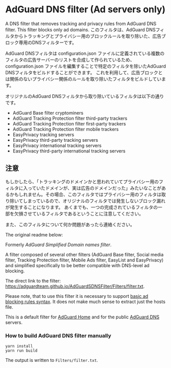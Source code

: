 # AdGuard DNS filter (Ad servers only)

A DNS filter that removes tracking and privacy rules from AdGuard DNS filter.
This filter blocks only ad domains.
このフィルタは、AdGuard DNSフィルタからトラッキングとプライバシー用のブロックルールを取り除いた、広告ブロック専用のDNSフィルターです。

AdGuard DNSフィルタは configuration.json ファイルに定義されている複数のフィルタの広告サーバーのリストを合成して作られているため、configuration.json ファイルを編集することで特定のフィルタを除いたAdGuard DNSフィルタをビルドすることができます。
これを利用して、広告ブロックとは関係のないプライバシー関係のルールを取り除いたフィルタをビルドしています。

オリジナルのAdGuard DNSフィルタから取り除いているフィルタは以下の通りです。
* AdGuard Base filter cryptominers
* AdGuard Tracking Protection filter third-party trackers
* AdGuard Tracking Protection filter first-party trackers
* AdGuard Tracking Protection filter mobile trackers
* EasyPrivacy tracking servers
* EasyPrivacy third-party tracking servers
* EasyPrivacy international tracking servers
* EasyPrivacy third-party international tracking servers

## 注意
もしかしたら、「トラッキングのドメインかと思われていてプライバシー用のフィルタに入っていたドメインが、実は広告のドメインだった」みたいなことがあるかもしれません。その場合、このフィルタではプライバシー用のフィルタは取り除いてしまっているので、オリジナルのフィルタでは発生しないブロック漏れが発生することになります。
あくまでも、一つの完成されているフィルタの一部を欠損させているフィルタであるということに注意してください。

また、このフィルタについて何か問題があったら連絡ください。


The original readme below:

Formerly *AdGuard Simplified Domain names filter*.

A filter composed of several other filters (AdGuard Base filter, Social media filter, Tracking Protection filter, Mobile Ads filter, EasyList and EasyPrivacy) and simplified specifically to be better compatible with DNS-level ad blocking.

The direct link to the filter: https://adguardteam.github.io/AdGuardSDNSFilter/Filters/filter.txt.

Please note, that to use this filter it is necessary to support [basic ad blocking rules syntax](https://kb.adguard.com/en/general/how-to-create-your-own-ad-filters). It does not make much sense to extract just the hosts file.

This is a default filter for [AdGuard Home](https://github.com/AdguardTeam/AdGuardHome) and for the public [AdGuard DNS](https://adguard.com/en/adguard-dns/overview.html) servers.

### How to build AdGuard DNS filter manually

```
yarn install
yarn run build
```

The output is written to `Filters/filter.txt`.
